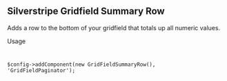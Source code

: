 Silverstripe Gridfield Summary Row
-

Adds a row to the bottom of your gridfield that totals up all numeric values.

Usage
#
`$config->addComponent(new GridFieldSummaryRow(), 'GridFieldPaginator');`
